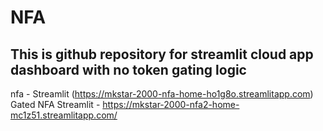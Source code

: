 # NFA

## This is github repository for streamlit cloud app dashboard with no token gating logic
nfa - Streamlit (https://mkstar-2000-nfa-home-ho1g8o.streamlitapp.com)
Gated NFA Streamlit - https://mkstar-2000-nfa2-home-mc1z51.streamlitapp.com/
